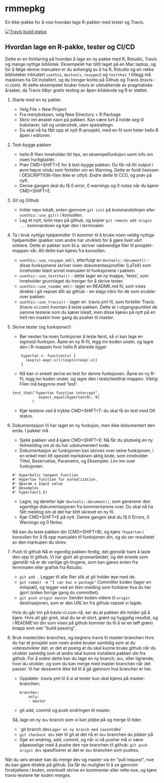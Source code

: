 
# rmmepkg
En ikke-pakke for å vise hvordan lage R-pakker med tester og Travis.

<!-- badges: start -->
  [![Travis build status](https://travis-ci.org/radbrt/rpkg_demo.svg?branch=master)](https://travis-ci.org/radbrt/rpkg_demo)
  <!-- badges: end -->

## Hvordan lage en R-pakke, tester og CI/CD

Dette er en forklaring på hvordan å lage en ny pakke med R, Rstudio, Travis og mange nyttige bibliotek. Eksempelet har blitt laget på en Mac laptop, og for å følge denne manualen er du avhengig av å ha R, Rstudio og en rekke biblioteker inkludert `usethis`, `devtools`, `roxygen2` og `testthat`. I tillegg må maskinen ha Git installert, og du trenger konto på Github og Travis (travis-ci.com). At dette eksempelet bruker travis er utelukkende av pragmatiske årsaker, da Travis tilbyr gratis testing av åpen kildekode og R er støttet.

1. Starte med en ny pakke:
	- Velg File > New Project
	- Fra menyboksen, velg New Directory > R Package
	- Skriv inn ønsket navn på pakken. Kan være lurt å holde seg til bokstaver, tall og understrek, uten spesialtegn.
	- Du skal nå ha fått opp et nytt R-prosjekt, med en fil som heter hello.R åpen i editoren.

2. Test-bygge pakken
	- hello.R filen inneholder litt tips, en eksempelfunksjon samt info om noen hurtigtaster.
	- Prøv CMD+SHIFT+E for å test-bygge pakken. Du får nå litt output i øvre høyre vindu som forteller om en Warning. Dette er fordi lisensen i DESCRIPTION-filen ikke er utfylt. Endre dette til CC0, og prøv på nytt.
	- Denne gangen skal du få 0 error, 0 warnings og 0 notes når du kjører CMD+SHIFT+E.

3. Git og Github
	- Initier repo lokalt, enten gjennom `git init` på kommandolinjen eller `usethis::use_git()` i konsollen.
	- Lag et nytt, tomt repo på github, og kopier `git remote add origin ...` kommandoen og kjør den i terminalen.

3. Ta i bruk nyttige hjelpemidler
	Vi kommer til å bruke noen veldig nyttige hjelpemidler (pakker som andre har utviklet) for å gjøre livet vårt enklere. Dette er pakker som bl.a. skriver nødvendige filer til prosjekt-mappen vår. Alt dette kan kjøres fra konsollen.
	- `usethis::use_roxygen_md()`, etterfulgt av `devtools::document()` - disse funksjonene skriver noen dokumentasjonsfiler (LaTeX) som inneholder blant annet manualen til funksjonene i pakken.
	- `usethis::use_testthat()` - dette lager en ny mappe, 'tests', som inneholder grunnlaget du trenger for å skrive tester.
	- `usethis::use_readme_md()`- lager en README.md fil, som vises direkte i git-repoet ditt op github - en slags intro for de som snubler over pakken.
	- `usethis::use_travis()` - lager en .travis.yml fil, som forteller Travis (travis-ci.com) hvordan å teste pakken. Dette er i utgangspunktet de samme testene som du kjører lokalt, men disse kjøres på nytt på en helt ren maskin hver gang du pusher til master.

5. Skrive tester (og funksjoner)!
	- Bør nesten ha noen funksjoner å teste først, så vi kan lage en sigmoid-funksjon. Åpne en ny R-fil, legg inn koden under, og lagre den i R-mappen hvor hello.R allerede ligger
	```
		hypertan <- function(x) {
		  (exp(x)-exp(-x))/(exp(x)+exp(-x))
		}
	```
	- Nå kan vi enkelt skrive en test for denne funksjonen. Åpne en ny R-fil, legg inn koden under, og lagre den i tests/testthat mappen. Viktig: Filen må begynne med 'test'. 
	```
	test_that("hypertan function intercept",
          		expect_equal(hypertan(0), 0)
    		 )
    ```
    - Kjør testene ved å trykke CMD+SHIFT+T: du skal få én test med OK status.

6. Dokumentasjon
	Vi har laget en ny funksjon, men ikke dokumentert den enda. I pakker må 
    - Sjekk pakken ved å kjøre CMD+SHIFT+E: Nå får du plutselig en ny feilmelding om at du har udokumentert kode. 
    - Dokumentasjon av funksjonen kan skrives over selve funksjonen, i en enkel men litt spesiell markdown-aktig kode, som inneholder Tittel, Beskrivelse, Parametre, og Eksempler. Lim inn over funksjonen:
    ```
    #' Hyperbolic tangent function
	#' Hypertan function for normalization.
	#' @param x Input value
	#' @examples
	#' hypertan(1.5)
	```
	- Lagre, og deretter kjør `devtools::document()`, som genererer den egentlige dokumentasjonen fra kommentarene over. Du skal nå ha fått melding om at det har blitt skrevet en ny fil.
	- Kjør CMD+SHIFT+E på nytt. Denne gangen skal du få 0 Errors, 0 Warnings og 0 Notes.

	Nå kan du laste pakken din (CMD+SHIFT+B), og kjøre `?hypertan` i konsollen for å få opp manualen til funksjonen din, og du ser resultatet av den markupen du skrev.

7. Push til github
	Nå er egentlig pakken ferdig, det gjenstår bare å laste den opp til github. Vi har gjort alt grunnarbeidet, og det eneste som gjenstår nå er de vanlige git-tingene, som kan gjøres enten fra terminalen eller grafisk fra Rstudio.
	- `git add .` Legger til alle filer slik at git holder øye med de.
	- `git commit -m "I can haz a package"` Committer koden (lager en milepæl), og legger ved en liten melding som forklarer hva du har gjort (siden forrige gang du committet).
	- `git push origin master` Sender koden videre til `origin` destinasjonen, som er den URL'en fra github-repoet vi lagde.

	Hvis du går inn på travis-ci.com nå, ser du at pakken din holder på å kjøre. Hvis alt går greit, skal du se et stort, grønt og hyggelig resultat, og i README'en din som vises på github kommer du til å se en tøff grønn knapp som sier "build passing".

8. Bruk master/dev branches, og begrens travis til master-branchen
	Hvis du har et prosjekt som noen andre bruker samtidig som at du videreutvikler det, er det et poeng at du skal kunne bruke github når du utvikler samtidig som at andre skal kunne installere pakken din fra github. For å ordne dette kan du lage en ny branch, `dev`, eller lignende, hvor du utvikler, og som du kan merge med master branchen når det passer. Vi har dessverre ikke tid til å gå gjennom hva brancher er her.
	- Oppdater .travis.yml til å si at tester kun skal kjøres på master-branchen:
		```
		branches:
	  		only:
	    	- master
	    ```
	- git add, commit og push endringen til master.

	Så, lage en ny `dev` branch som vi kan jobbe på og merge til tider.
	- ´git branch dev` Lager en ny branch med navnet `dev`
	- `git checkout dev` sier til git at det nå er `dev` branchen du jobber på
	- Gjør en endring, add, commit, og når vi nå pusher må vi være påpasselige med å pushe den nye branchen til github: `git push origin dev` spesifiserer at det er `dev` branchen som pushes.
	
  Når du selv ønsker kan du merge dev og master via en "pull request", noe du kan gjøre direkte på github. Da får du mulighet til å se gjennom forskjellene i koden, eventuelt skrive en kommentar eller rette noe, og kjøre travis-testene før koden merges.


